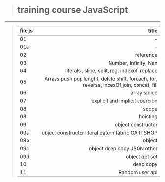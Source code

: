 > #  training course __JavaScript__
----
> | file.js  | title |
> |:-|-:|
> | 01 | - |
> | 01a | - |
> | 02 | reference |
> | 03 | Number, Infinity, Nan|
> | 04 | literals , slice, split, reg, indexof, replace |
> | 05 | Arrays push pop lenght, delete shift, foreach, for, reverse, indexOf,join, concat, fill|
> | 06 |array splice |
> | 07 | explicit and implicit coercion |
> | 08 | scope |
> | 08 | hoisting |
> | 09 | object constructor |
> | 09a | object constructor literal patern fabric CARTSHOP |
> | 09b | object |
> | 09c | object deep copy JSON other |
> | 09d | object get set |
> | 10 | deep copy |
> | 11 | Random user api |




